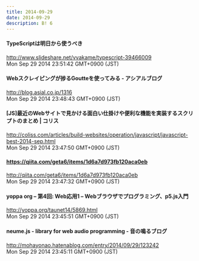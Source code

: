 ```yaml
---
title: 2014-09-29
date: 2014-09-29
description: B! 6
---
```


#### TypeScriptは明日から使うべき
http://www.slideshare.net/vvakame/typescript-39466009<br>
Mon Sep 29 2014 23:51:42 GMT+0900 (JST)<br>


#### Webスクレイピングが捗るGoutteを使ってみる - アシアルブログ
http://blog.asial.co.jp/1316<br>
Mon Sep 29 2014 23:48:43 GMT+0900 (JST)<br>


####   [JS]最近のWebサイトで見かける面白い仕掛けや便利な機能を実装するスクリプトのまとめ | コリス
http://coliss.com/articles/build-websites/operation/javascript/javascript-best-2014-sep.html<br>
Mon Sep 29 2014 23:47:50 GMT+0900 (JST)<br>


#### https://qiita.com/geta6/items/1d6a7d973fb120aca0eb
http://qiita.com/geta6/items/1d6a7d973fb120aca0eb<br>
Mon Sep 29 2014 23:47:32 GMT+0900 (JST)<br>


#### yoppa org – 第4回: Web応用1 – Webブラウザでプログラミング、p5.js入門
http://yoppa.org/taunet14/5869.html<br>
Mon Sep 29 2014 23:45:51 GMT+0900 (JST)<br>


#### neume.js - library for web audio programming - 音の鳴るブログ
http://mohayonao.hatenablog.com/entry/2014/09/29/123242<br>
Mon Sep 29 2014 23:45:11 GMT+0900 (JST)<br>


